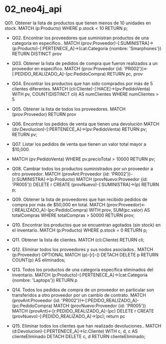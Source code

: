 ﻿# 02_neo4j_api
Q01. Obtener la lista de productos que tienen menos de 10 unidades en stock.
MATCH (p:Producto) 
WHERE p.stock < 10 
RETURN p;
- Q02. Encontrar los proveedores que suministran productos de una categoría en específico..
  MATCH (prov:Proveedor)-[:SUMINISTRA]->(p:Producto)-[:PERTENECE_A]->(cat:Categoria {nombre: 'Smarphones'}) RETURN DISTINCT prov
- Q03. Obtener la lista de pedidos de compra que fueron realizados a un proveedor en específico.
  MATCH (prov:Proveedor {id: 'PR002'})<-[:PEDIDO_REALIZADO_A]-(pc:PedidoCompra) RETURN pc, prov
- Q04. Encontrar los productos que han sido comprados por más de 5 clientes diferentes.
   MATCH (cli:Cliente)-[:HACE]->(pv:PedidoVenta)
 WITH pv, COUNT(DISTINCT cli) AS numClientes
 WHERE numClientes > 5
- Q05. Obtener la lista de todos los  proveedores.
  MATCH (prov:Proveedor) RETURN prov
- Q06. Encontrar los pedidos de venta que tienen una devolución
 MATCH (dv:Devolucion)-[:PERTENECE_A]->(pv:PedidoVenta) 
RETURN pv;
 RETURN pv;
- Q07. Listar los pedidos de venta que tienen un valor total mayor a $10,000.
- MATCH (pv:PedidoVenta) 
WHERE pv.precioTotal > 10000 
RETURN pv;
- Q08. Cambiar todos los productos suministrados por un proveedor a otro proveedor.
 MATCH (provAnt:Proveedor {id: 'PR002'})-[r:SUMINISTRA]->(p:Producto) 
           MATCH (provNuevo:Proveedor {id: 'PR005'}) 
           DELETE r 
           CREATE (provNuevo)-[:SUMINISTRA]->(p) 
           RETURN p;
- Q09. Obtener la lista de proveedores que han recibido pedidos de compra por más de $50,000 en total.
MATCH (prov:Proveedor)<-[:REALIZADO_A]-(pc:PedidoCompra)
WITH prov, SUM(pc.valor) AS totalCompras
WHERE totalCompras > 50000
RETURN prov;
- Q10. Encontrar los productos que se encuentran agotados (sin stock) en el inventario.
  MATCH (p:Producto) 
WHERE p.stock = 0 
RETURN p;
- Q11. Obtener la lista de clientes.
    MATCH (cli:Cliente) 
    RETURN cli;

- Q12. Eliminar todos los proveedores y sus nodos asociados..
   MATCH (p:Proveedor)
            OPTIONAL MATCH (p)-[r]-()
            DETACH DELETE p
            RETURN COUNT(p) AS eliminados;
- Q13. Todos los productos de una categoría específica eliminados del inventario.
MATCH (p:Producto)-[:PERTENECE_A]->(cat:Categoria {nombre: 'Laptops'})
            RETURN p

- Q14. Todos los pedidos de compra de un proveedor en particular son transferidos a otro proveedor por un cambio de contrato.
  MATCH (provAnt:Proveedor {id: 'PR002'})<-[:PEDIDO_REALIZADO_A]-(pc:PedidoCompra) 
           MATCH (provNuevo:Proveedor {id: 'PR005'}) 
           MATCH (provAnt)<-[r:PEDIDO_REALIZADO_A]-(pc) 
           DELETE r 
           CREATE (provNuevo)-[:PEDIDO_REALIZADO_A]->(pc);
           return pc
- Q15. Eliminar todos los clientes que han realizado devoluciones..
  MATCH (d:Devolucion)-[:PERTENECE_A]->(c:Cliente)
            WITH c, d, c AS clienteEliminado
            DETACH DELETE c, d
            RETURN clienteEliminado;
